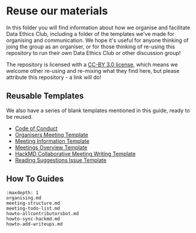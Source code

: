 # Reuse our materials

In this folder you will find information about how we organise and facilitate Data Ethics Club, including a folder of the templates we've made for organising and communication. We hope it's useful for anyone thinking of joing the group as an organiser, or for those thinking of re-using this repository to run their own Data Ethics Club or other discussion group!

The repository is licensed with a [CC-BY 3.0 license](https://creativecommons.org/licenses/by/3.0/legalcode), which means we welcome other re-using and re-mixing what they find here, but please attribute this repository - a link will do!  

## Reusable Templates

We also have a series of blank templates mentioned in this guide, ready to be reused.  

* [Code of Conduct](./templates/code_of_conduct_template.md)   
* [Organisers Meeting Template](./templates/organisers_meeting_template.md)  
* [Meeting Information Template](./templates/meeting_info_template.md)  
* [Meetings Overview Template](./templates/meetings_overview_template.md)   
* [HackMD Collaborative Meeting Writing Template](./templates/HackMD_meeting_template.md)  
* [Reading Suggestions Issue Template](./templates/reading-suggestion-issue-template.md)  

## How To Guides

```{toctree}
:maxdepth: 1
organising.md
meeting-structure.md
meeting-todo-list.md
howto-allcontributorsbot.md
howto-sync-hackmd.md
howto-add-writeups.md



